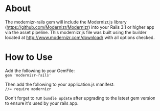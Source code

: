 About
======
The modernizr-rails gem will include the Modernizr.js library (https://github.com/Modernizr/Modernizr) into your Rails 3.1 or higher app via the asset pipeline. This modernizr.js file was built using the builder located at http://www.modernizr.com/download/ with all options checked.

How to Use
===========
Add the following to your GemFile:<br> 
`gem 'modernizr-rails'`<br>

Then add the following to your application.js manifest:<br>
`//= require modernizr`<br>

Don't forget to run `bundle update` after upgrading to the latest gem version to ensure it's used by your rails app.